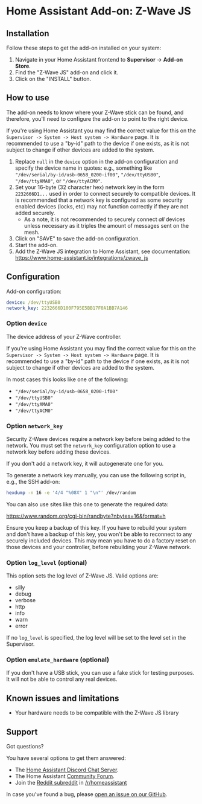 # Home Assistant Add-on: Z-Wave JS

## Installation

Follow these steps to get the add-on installed on your system:

1. Navigate in your Home Assistant frontend to **Supervisor** -> **Add-on Store**.
2. Find the "Z-Wave JS" add-on and click it.
3. Click on the "INSTALL" button.

## How to use

The add-on needs to know where your Z-Wave stick can be found, and therefore,
you'll need to configure the add-on to point to the right device.

If you're using Home Assistant you may find the correct value for this on the
`Supervisor -> System -> Host system -> Hardware` page. It is recommended
to use a "by-id" path to the device if one exists, as it is not subject to
change if other devices are added to the system.

1. Replace `null` in the `device` option in the add-on configuration and specify
   the device name in quotes: e.g., something like
   `"/dev/serial/by-id/usb-0658_0200-if00"`,
   `"/dev/ttyUSB0"`, `"/dev/ttyAMA0"`, or `"/dev/ttyACM0"`.
2. Set your 16-byte (32 character hex) network key in the form `2232666D1...`
   used in order to connect securely to compatible devices. It is recommended
   that a network key is configured as some security enabled devices (locks, etc)
   may not function correctly if they are not added securely.
     * As a note, it is not recommended to securely connect *all* devices unless
       necessary as it triples the amount of messages sent on the mesh.
3. Click on "SAVE" to save the add-on configuration.
4. Start the add-on.
5. Add the Z-Wave JS integration to Home Assistant, see documentation:
   <https://www.home-assistant.io/integrations/zwave_js>


## Configuration

Add-on configuration:

```yaml
device: /dev/ttyUSB0
network_key: 2232666D100F795E5BB17F0A1BB7A146
```

### Option `device`

The device address of your Z-Wave controller.

If you're using Home Assistant you may find the correct value for this on the
`Supervisor -> System -> Host system -> Hardware` page. It is recommended
to use a "by-id" path to the device if one exists, as it is not subject to
change if other devices are added to the system.

In most cases this looks like one of the following:

- `"/dev/serial/by-id/usb-0658_0200-if00"`
- `"/dev/ttyUSB0"`
- `"/dev/ttyAMA0"`
- `"/dev/ttyACM0"`

### Option `network_key`

Security Z-Wave devices require a network key before being added to the network.
You must set the `network_key` configuration option to use a network key before
adding these devices.

If you don't add a network key, it will autogenerate one for you.

To generate a network key manually, you can use the following script in, e.g.,
the SSH add-on:

```bash
hexdump -n 16 -e '4/4 "%08X" 1 "\n"' /dev/random
```

You can also use sites like this one to generate the required data:

<https://www.random.org/cgi-bin/randbyte?nbytes=16&format=h>

Ensure you keep a backup of this key. If you have to rebuild your system and
don't have a backup of this key, you won't be able to reconnect to any securely
included devices. This may mean you have to do a factory reset on those devices
and your controller, before rebuilding your Z-Wave network.

### Option `log_level` (optional)

This option sets the log level of Z-Wave JS. Valid options are:
- silly
- debug
- verbose
- http
- info
- warn
- error

If no `log_level` is specified, the log level will be set to the level set in
the Supervisor.

### Option `emulate_hardware` (optional)

If you don't have a USB stick, you can use a fake stick for testing purposes.
It will not be able to control any real devices.

## Known issues and limitations

- Your hardware needs to be compatible with the Z-Wave JS library

## Support

Got questions?

You have several options to get them answered:

- The [Home Assistant Discord Chat Server][discord].
- The Home Assistant [Community Forum][forum].
- Join the [Reddit subreddit][reddit] in [/r/homeassistant][reddit]

In case you've found a bug, please [open an issue on our GitHub][issue].

[discord]: https://discord.gg/c5DvZ4e
[forum]: https://community.home-assistant.io
[issue]: https://github.com/home-assistant/hassio-addons/issues
[reddit]: https://reddit.com/r/homeassistant
